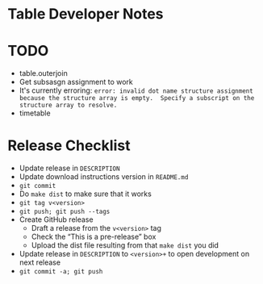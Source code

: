 Table Developer Notes
=====================

# TODO

* table.outerjoin
* Get subsasgn assignment to work
 * It's currently erroring: `error: invalid dot name structure assignment because the structure array is empty.  Specify a subscript on the structure array to resolve.`
* timetable

# Release Checklist

* Update release in `DESCRIPTION`
* Update download instructions version in `README.md`
* `git commit`
* Do `make dist` to make sure that it works
* `git tag v<version>`
* `git push; git push --tags`
* Create GitHub release
  * Draft a release from the `v<version>` tag
  * Check the “This is a pre-release” box
  * Upload the dist file resulting from that `make dist` you did
* Update release in `DESCRIPTION` to `<version>+` to open development on next release
* `git commit -a; git push`
